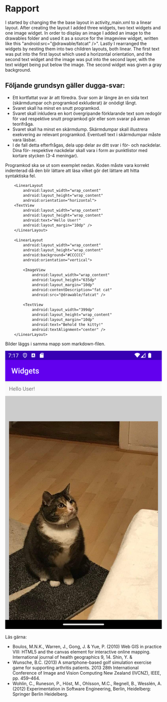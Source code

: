 
# Rapport

I started by changing the the base layout in activity_main.xml to a linear layout. After creating the layout I added three widgets, two text widgets and one image widget. In order to display
an image I added an image to the drawables folder and used it as a source for the imageview widget, written like this "android:src="@drawable/fatcat" />". Lastly I rearranged the widgets by nesting
them into two children layouts, both linear. The first text was put into the first layout which used a horizontal orientation, and the second text widget and the image was put into the second layer,
with the text widget being put below the image. The second widget was given a gray background.


## Följande grundsyn gäller dugga-svar:

- Ett kortfattat svar är att föredra. Svar som är längre än en sida text (skärmdumpar och programkod exkluderat) är onödigt långt.
- Svaret skall ha minst en snutt programkod.
- Svaret skall inkludera en kort övergripande förklarande text som redogör för vad respektive snutt programkod gör eller som svarar på annan teorifråga.
- Svaret skall ha minst en skärmdump. Skärmdumpar skall illustrera exekvering av relevant programkod. Eventuell text i skärmdumpar måste vara läsbar.
- I de fall detta efterfrågas, dela upp delar av ditt svar i för- och nackdelar. Dina för- respektive nackdelar skall vara i form av punktlistor med kortare stycken (3-4 meningar).

Programkod ska se ut som exemplet nedan. Koden måste vara korrekt indenterad då den blir lättare att läsa vilket gör det lättare att hitta syntaktiska fel.

```
    <LinearLayout
        android:layout_width="wrap_content"
        android:layout_height="wrap_content"
        android:orientation="horizontal">
    <TextView
        android:layout_width="wrap_content"
        android:layout_height="wrap_content"
        android:text="Hello User!"
        android:layout_margin="10dp" />
    </LinearLayout>

    <LinearLayout
        android:layout_width="wrap_content"
        android:layout_height="wrap_content"
        android:background="#CCCCCC"
        android:orientation="vertical">

        <ImageView
            android:layout_width="wrap_content"
            android:layout_height="635dp"
            android:layout_margin="10dp"
            android:contentDescription="fat cat"
            android:src="@drawable/fatcat" />

        <TextView
            android:layout_width="399dp"
            android:layout_height="wrap_content"
            android:layout_margin="10dp"
            android:text="Behold the kitty!"
            android:textAlignment="center" />
    </LinearLayout>
```

Bilder läggs i samma mapp som markdown-filen.

![](catscreen.png)

Läs gärna:

- Boulos, M.N.K., Warren, J., Gong, J. & Yue, P. (2010) Web GIS in practice VIII: HTML5 and the canvas element for interactive online mapping. International journal of health geographics 9, 14. Shin, Y. &
- Wunsche, B.C. (2013) A smartphone-based golf simulation exercise game for supporting arthritis patients. 2013 28th International Conference of Image and Vision Computing New Zealand (IVCNZ), IEEE, pp. 459–464.
- Wohlin, C., Runeson, P., Höst, M., Ohlsson, M.C., Regnell, B., Wesslén, A. (2012) Experimentation in Software Engineering, Berlin, Heidelberg: Springer Berlin Heidelberg.
